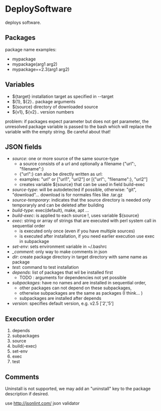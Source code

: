 DeploySoftware
==============


deploys software.


Packages
--------
package name examples: 
* mypackage
* mypackage(arg1 arg2)
* mypackage==2.3(arg1 arg2)

Variables
---------
* ${target} installation target as specified in --target
* ${1}, ${2}.. package arguments 
* ${source} directory of downloaded source
* ${v1}, ${v2}.. version numbers

problem: if packages expect parameter but does not get parameter, the unresolved package variable is passed to the bash which will replace the variable with the empty string. Be careful about that!


JSON fields
-----------
* *source*: one or more source of the same source-type
  * a source consists of a url and optionally a filename {"url":<url>, "filename":<filename>}
  * {"url":<url>} can also be directly written as url:<url>
  * examples: "url" or ["url1", "url2"] or [{"url":<url1>, "filename":<filename>}, "url2"]
  * creates variable ${source} that can be used in field build-exec
* *source-type*: will be autodetected if possible, otherwise: "git", "download"... download is for normales files like .tar.gz
* *source-temporary*: indicates that the source directory is needed only temporaryly and can be deleted after building
* *build-type*: exec(default), make, apt ...
* *build-exec*: is applied to each source !, uses variable ${source}
* *exec*: string or array of strings that are executed with perl system call in sequential order
  * is executed only once (even if you have multiple sources)
  * is executed after installation, if you need earlier execution use exec in subpackage
* *set-env*: sets environment variable in ~/.bashrc
* *_comment*: only way to make comments in json
* *dir*: create package directory in target directory with same name as package
* *test*: command to test installation
* *depends*: list of packages that wil be installed first
  * TODO : arguments for dependencies not yet possible
* *subpackages*: have no names and are installed in sequential order,
  * other packages can not depend on these subpackages,
  * otherwise subpackages are the same as packages (I think... )
  * subpackages are installed after depends
* *version*: specifies default version, e.g. v2.5 ['2','5']

Execution order
---------------
1. depends
2. subpackages
3. source
4. build(-exec)
5. set-env
6. exec
7. test

Comments
--------
Uninstall is not supported, we may add an "uninstall" key to the package description if desired.

use http://jsonlint.com/ json validator

